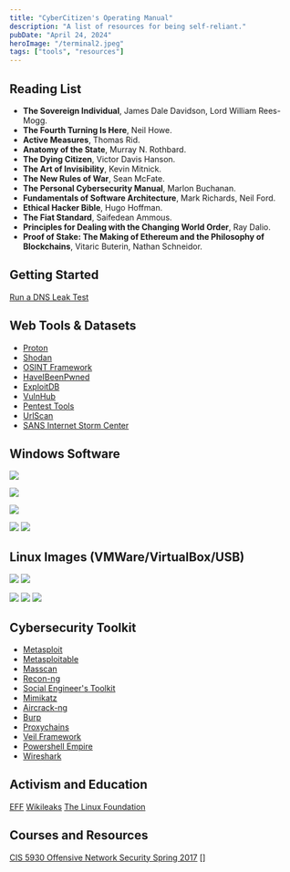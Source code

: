 ```yaml
---
title: "CyberCitizen's Operating Manual"
description: "A list of resources for being self-reliant."
pubDate: "April 24, 2024"
heroImage: "/terminal2.jpeg"
tags: ["tools", "resources"]
---
```


## Reading List

- **The Sovereign Individual**, James Dale Davidson, Lord William Rees-Mogg.
- **The Fourth Turning Is Here**, Neil Howe.
- **Active Measures**, Thomas Rid.
- **Anatomy of the State**, Murray N. Rothbard.
- **The Dying Citizen**, Victor Davis Hanson.
- **The Art of Invisibility**, Kevin Mitnick.
- **The New Rules of War**, Sean McFate.
- **The Personal Cybersecurity Manual**, Marlon Buchanan.
- **Fundamentals of Software Architecture**, Mark Richards, Neil Ford.
- **Ethical Hacker Bible**, Hugo Hoffman.
- **The Fiat Standard**, Saifedean Ammous.
- **Principles for Dealing with the Changing World Order**, Ray Dalio.
- **Proof of Stake: The Making of Ethereum and the Philosophy of Blockchains**, Vitaric Buterin, Nathan Schneidor.

## Getting Started

[Run a DNS Leak Test](https://www.dnsleaktest.com)


## Web Tools & Datasets

- [Proton](https://www.proton.me)
- [Shodan](https://www.shodan.io)
- [OSINT Framework](https://osintframework.com/)
- [HaveIBeenPwned](https://haveibeenpwned.com/)
- [ExploitDB](https://www.exploit-db.com/)
- [VulnHub](https://www.vulnhub.com/)
- [Pentest Tools](https://pentest-tools.com/)
- [UrlScan](https://www.urlscan.io)
- [SANS Internet Storm Center](https://isc.sans.edu)

## Windows Software

<a href="https://learn.microsoft.com/en-us/powershell/"><img src="https://img.shields.io/badge/powershell-5391FE?style=for-the-badge&logo=powershell&logoColor=white"></a>

<a href="https://git-scm.com/downloads"><img src="https://img.shields.io/badge/GIT-E44C30?style=for-the-badge&logo=git&logoColor=white"></a>

<a href="https://www.postman.com/downloads/"><img src="https://img.shields.io/badge/Postman-FF6C37?style=for-the-badge&logo=Postman&logoColor=white"></a>

<a href="https://www.vmware.com/products/workstation-player/"><img src="https://img.shields.io/badge/VMware-231f20?style=for-the-badge&logo=VMware&logoColor=white"></a>
<a href="https://www.virtualbox.org/wiki/Downloads"><img src="https://img.shields.io/badge/VirtualBox-21416b?style=for-the-badge&logo=VirtualBox&logoColor=white"></a>

## Linux Images (VMWare/VirtualBox/USB) 

<a href="https://kali.org"><img src="https://img.shields.io/badge/Kali_Linux-557C94?style=for-the-badge&logo=kali-linux&logoColor=white"></a>
<a href="https://blackarch.org/downloads.html"><img src="https://img.shields.io/badge/BlackArch-000000?style=for-the-badge&logo=arch-linux&logoColor=white"></a>

<a href="https://www.debian.org/download"><img src="https://img.shields.io/badge/Debian-A81D33?style=for-the-badge&logo=debian&logoColor=white"></a>
<a href="https://ubuntu.com/download"><img src="https://img.shields.io/badge/Ubuntu-E95420?style=for-the-badge&logo=ubuntu&logoColor=white"></a>
<a href="https://archlinux.org/download/"><img src="https://img.shields.io/badge/Arch_Linux-1793D1?style=for-the-badge&logo=arch-linux&logoColor=white"></a>


## Cybersecurity Toolkit

- [Metasploit](https://github.com/rapid7/metasploit-framework)
- [Metasploitable](https://github.com/rapid7/metasploitable3)
- [Masscan](https://github.com/robertdavidgraham/masscan)
- [Recon-ng](https://github.com/lanmaster53/recon-ng)
- [Social Engineer's Toolkit](https://github.com/trustedsec/social-engineer-toolkit)
- [Mimikatz](https://github.com/ParrotSec/mimikatz)
- [Aircrack-ng](https://github.com/aircrack-ng/aircrack-ng)
- [Burp](https://portswigger.net/burp)
- [Proxychains](https://github.com/haad/proxychains)
- [Veil Framework](https://github.com/Veil-Framework)
- [Powershell Empire](https://github.com/EmpireProject/Empire)
- [Wireshark](https://)

## Activism and Education

[EFF](https://www.eff.org)
[Wikileaks](https://www.wikileaks.org)
[The Linux Foundation](https://linuxfoundation.org)

## Courses and Resources

[CIS 5930 Offensive Network Security Spring 2017](https://www.cs.fsu.edu/~liux/courses/offensivenetsec/index.html)
[]
